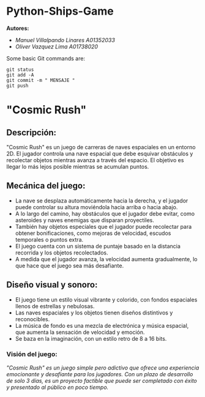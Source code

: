 # Python-Ships-Game

**Autores:**
- _Manuel Villalpando Linares A01352033_
- _Oliver Vazquez Lima A01738020_

Some basic Git commands are:
```
git status
git add -A
git commit -m " MENSAJE "
git push
```

# "Cosmic Rush"

## Descripción:
"Cosmic Rush" es un juego de carreras de naves espaciales en un entorno 2D. El jugador controla una nave espacial que debe esquivar obstáculos y recolectar objetos mientras avanza a través del espacio. El objetivo es llegar lo más lejos posible mientras se acumulan puntos.

## Mecánica del juego:
- La nave se desplaza automáticamente hacia la derecha, y el jugador puede controlar su altura moviéndola hacia arriba o hacia abajo.
- A lo largo del camino, hay obstáculos que el jugador debe evitar, como asteroides y naves enemigas que disparan proyectiles.
- También hay objetos especiales que el jugador puede recolectar para obtener bonificaciones, como mejoras de velocidad, escudos temporales o puntos extra.
- El juego cuenta con un sistema de puntaje basado en la distancia recorrida y los objetos recolectados.
- A medida que el jugador avanza, la velocidad aumenta gradualmente, lo que hace que el juego sea más desafiante.

## Diseño visual y sonoro:
- El juego tiene un estilo visual vibrante y colorido, con fondos espaciales llenos de estrellas y nebulosas.
- Las naves espaciales y los objetos tienen diseños distintivos y reconocibles.
- La música de fondo es una mezcla de electrónica y música espacial, que aumenta la sensación de velocidad y emoción.
- Se baza en la imaginación, con un estilo retro de 8 a 16 bits.

### Visión del juego:
_"Cosmic Rush" es un juego simple pero adictivo que ofrece una experiencia emocionante y desafiante para los jugadores. Con un plazo de desarrollo de solo 3 días, es un proyecto factible que puede ser completado con éxito y presentado al público en poco tiempo._
